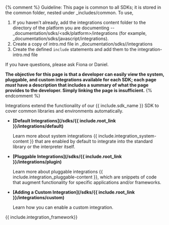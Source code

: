 {% comment %}
Guideline: This page is common to all SDKs; it is stored in the common folder, nested under _includes/common. To use, 

1. If you haven't already, add the integrations content folder to the directory of the platform you are documenting -- _documentation/sdks/<sdk/platform>/integrations (for example, _documentation/sdks/javascript/integrations). 
2. Create a copy of intro.md file in _documentation/sdks/<platform-name>/integrations
3. Create the defined `include` statements and add them to the integration-intro.md file

If you have questions, please ask Fiona or Daniel. 

**The objective for this page is that a developer can easily view the system, pluggable, and custom integrations available for each SDK; each page _must_ have a description that includes a summary of what the page provides to the developer. Simply linking the page is insufficient.**
{% endcomment %}

Integrations extend the functionality of our {{ include.sdk_name }} SDK to cover common libraries and environments automatically. 

- **[Default Integrations](/sdks/{{ include.root_link }}/integrations/default)** 

    Learn more about system integrations {{ include.integration_system-content }} that are enabled by default to integrate into the standard library or the interpreter itself. 
    
- **[Pluggable Integrations](/sdks/{{ include.root_link }}/integrations/plugin)**
    
    Learn more about pluggable integrations {{ include.integration_pluggable-content }}, which are snippets of code that augment functionality for specific applications and/or frameworks.
    
- **[Adding a Custom Integration](/sdks/{{ include.root_link }}/integrations/custom)**

    Learn how you can enable a custom integration.
    
{{ include.integration_framework}}
